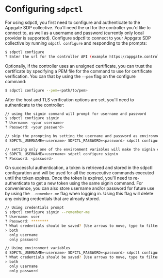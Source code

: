 # Configuring `sdpctl`

For using sdpctl, you first need to configure and authenticate to the Appgate SDP collective. You'll need the url for the controller you'd like to connect to, as well as a username and password (currently only local provider is supported). Configure sdpctl to connect to your Appgate SDP collective by running `sdpctl configure` and responding to the prompts:
```bash
$ sdpctl configure
? Enter the url for the controller API (example https://appgate.controller.com/admin) https://sdp.controller.com/admin
```
Optionally, if the controller uses an unsigned certificate, you can trust the certificate by specifying a PEM file for the command to use for certificate verification. You can that by using the `--pem` flag on the configure command:

```bash
$ sdpctl configure --pem=<path/to/pem>
```

After the host and TLS verification options are set, you'll need to authenticate to the controller:

```bash
// using the signin command will prompt for username and password
$ sdpctl configure signin
? Username: <your username>
? Password: <your password>

// skip the prompting by setting the username and password as environment variables. This is only supported when using local provider for authentication.
$ SDPCTL_USERNAME=<username> SDPCTL_PASSWORD=<password> sdpctl configure signin

// setting only one of the environment variables will make the signin command prompt for the missing information. For example:
$ SDPCTL_USERNAME=<username> sdpctl configure signin
? Password: <password>
```

On successful authentication, a token is retrieved and stored in the sdpctl configuration and will be used for all the consecutive commands executed until the token expires. Once the token is expired, you'll need to re-authenticate to get a new token using the same signin command. For convenience, you can also store username and/or password for future use by using the `--remember-me` flag when logging in. Using this flag will delete any existing credentials that are already stored.

```bash
// Using credentials prompt
$ sdpctl configure signin --remember-me
? Username: user
? Password: ********
? What credentials should be saved? [Use arrows to move, type to filter]
> both
  only username
  only password

// Using environment variables
$ SDPCTL_USERNAME=<username> SDPCTL_PASSWORD=<password> sdpctl configure signin --remember-me
? What credentials should be saved? [Use arrows to move, type to filter]
> both
  only username
  only password
```

